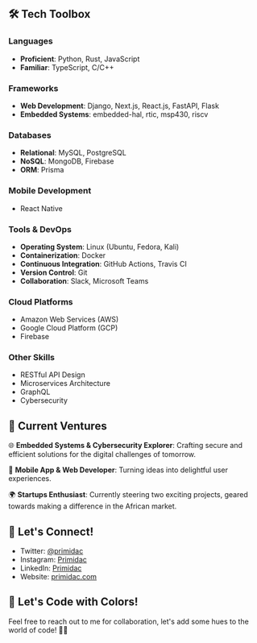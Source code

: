 ## 🛠️ Tech Toolbox

### Languages

- **Proficient**: Python, Rust, JavaScript
- **Familiar**: TypeScript, C/C++

### Frameworks

- **Web Development**: Django, Next.js, React.js, FastAPI, Flask
- **Embedded Systems**: embedded-hal, rtic, msp430, riscv

### Databases

- **Relational**: MySQL, PostgreSQL
- **NoSQL**: MongoDB, Firebase
- **ORM**: Prisma

### Mobile Development

- React Native

### Tools & DevOps

- **Operating System**: Linux (Ubuntu, Fedora, Kali)
- **Containerization**: Docker
- **Continuous Integration**: GitHub Actions, Travis CI
- **Version Control**: Git
- **Collaboration**: Slack, Microsoft Teams

### Cloud Platforms

- Amazon Web Services (AWS)
- Google Cloud Platform (GCP)
- Firebase

### Other Skills

- RESTful API Design
- Microservices Architecture
- GraphQL
- Cybersecurity 

## 🚀 Current Ventures

🌐 **Embedded Systems & Cybersecurity Explorer**: Crafting secure and efficient solutions for the digital challenges of tomorrow.

📱 **Mobile App & Web Developer**: Turning ideas into delightful user experiences.

🌍 **Startups Enthusiast**: Currently steering two exciting projects, geared towards making a difference in the African market.

## 🌈 Let's Connect!

- Twitter: [@primidac](https://twitter.com/primidac)
- Instagram: [Primidac](https://instagram.com/pri.midac)
- LinkedIn: [Primidac](https://www.linkedin.com/in/primidac/)
- Website: [primidac.com](https://primidac.com)

## 🎨 Let's Code with Colors!

Feel free to reach out to me for collaboration, let's add some hues to the world of code! 🎨✨
